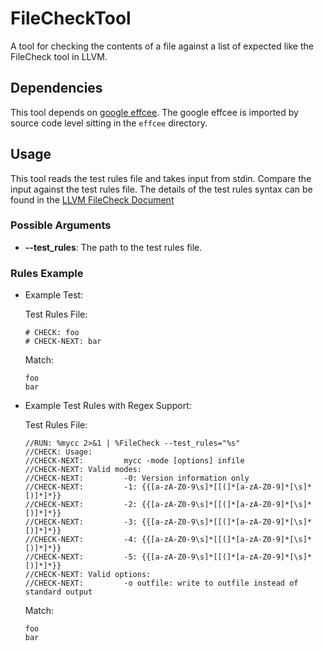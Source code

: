 # FileCheckTool

A tool for checking the contents of a file against a list of expected like the FileCheck tool in LLVM.

## Dependencies

This tool depends on [google effcee](https://github.com/google/effcee). The google effcee is imported by source code
level sitting in the `effcee` directory.



## Usage

This tool reads the test rules file and takes input from stdin. Compare the input against the test rules file. The
details of the test rules syntax can be found in
the [LLVM FileCheck Document](https://llvm.org/docs/CommandGuide/FileCheck.html)

### Possible Arguments

- **--test_rules**: The path to the test rules file.


###  Rules Example


- Example Test:

  Test Rules File:

    ```
    # CHECK: foo
    # CHECK-NEXT: bar
    ```

  Match:

    ```
    foo
    bar
    ```

- Example Test Rules with Regex Support:

  Test Rules File:

    ```
    //RUN: %mycc 2>&1 | %FileCheck --test_rules="%s"
    //CHECK: Usage:
    //CHECK-NEXT:         mycc -mode [options] infile
    //CHECK-NEXT: Valid modes:
    //CHECK-NEXT:         -0: Version information only
    //CHECK-NEXT:         -1: {{[a-zA-Z0-9\s]*[[(]*[a-zA-Z0-9]*[\s]*[)]*]*}}
    //CHECK-NEXT:         -2: {{[a-zA-Z0-9\s]*[[(]*[a-zA-Z0-9]*[\s]*[)]*]*}}
    //CHECK-NEXT:         -3: {{[a-zA-Z0-9\s]*[[(]*[a-zA-Z0-9]*[\s]*[)]*]*}}
    //CHECK-NEXT:         -4: {{[a-zA-Z0-9\s]*[[(]*[a-zA-Z0-9]*[\s]*[)]*]*}}
    //CHECK-NEXT:         -5: {{[a-zA-Z0-9\s]*[[(]*[a-zA-Z0-9]*[\s]*[)]*]*}}
    //CHECK-NEXT: Valid options:
    //CHECK-NEXT:         -o outfile: write to outfile instead of standard output
    ```

  Match:

    ```
    foo
    bar
    ```